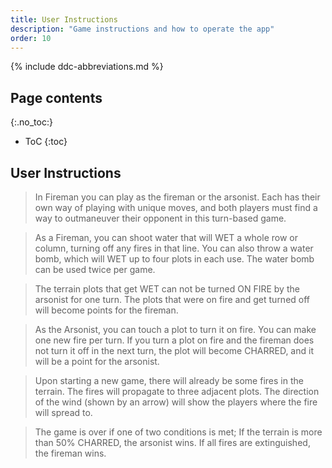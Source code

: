 ```yaml
---
title: User Instructions
description: "Game instructions and how to operate the app"
order: 10
---
```


{% include ddc-abbreviations.md %}

## Page contents

{:.no_toc:}

- ToC
  {:toc}

## User Instructions

> In Fireman you can play as the fireman or the arsonist. Each has their own way of playing with
> unique moves, and both players must find a way to outmaneuver their opponent in this turn-based
> game.

> As a Fireman, you can shoot water that will WET a whole row or column, turning off any fires in
> that line. You can also throw a water bomb, which will WET up to four plots in each use. The water
> bomb can be used twice per game.

> The terrain plots that get WET can not be turned ON FIRE by the arsonist for one turn. The plots
> that were on fire and get turned off will become points for the fireman.

> As the Arsonist, you can touch a plot to turn it on fire. You can make one new fire per turn. If
> you turn a plot on fire and the fireman does not turn it off in the next turn, the plot will become
> CHARRED, and it will be a point for the arsonist.

> Upon starting a new game, there will already be some fires in the terrain. The fires will
> propagate to three adjacent plots. The direction of the wind (shown by an arrow) will show the
> players where the fire will spread to.

> The game is over if one of two conditions is met; If the terrain is more than 50% CHARRED, the
> arsonist wins. If all fires are extinguished, the fireman wins.

